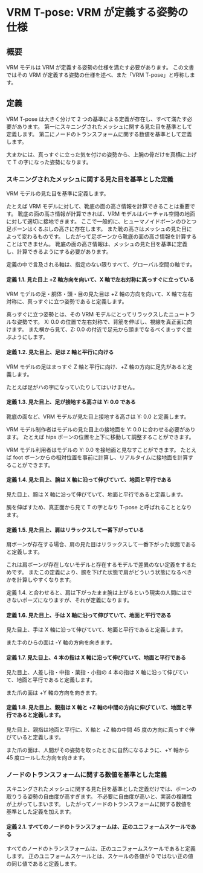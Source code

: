 # VRM T-pose: VRM が定義する姿勢の仕様

## 概要
VRM モデルは VRM が定義する姿勢の仕様を満たす必要があります。
この文書ではその VRM が定義する姿勢の仕様を述べ、また「VRM T-pose」と呼称します。

## 定義
VRM T-pose は大きく分けて 2 つの基準による定義が存在し、すべて満たす必要があります。
第一にスキニングされたメッシュに関する見た目を基準として定義します。
第二にノードのトランスフォームに関する数値を基準として定義します。

大まかには、真っすぐに立った気を付けの姿勢から、上腕の骨だけを真横に上げて T の字になった姿勢になります。

### スキニングされたメッシュに関する見た目を基準とした定義
VRM モデルの見た目を基準に定義します。

たとえば VRM モデルに対して、靴底の面の高さ情報を計算できることは重要です。
靴底の面の高さ情報が計算できれば、VRM モデルはバーチャル空間の地面に対して適切に接地できます。
ここで一般的に、ヒューマノイドボーンのひとつ足ボーンはくるぶしの高さに存在します。
また靴の高さはメッシュの見た目によって変わるものです。
したがって足ボーンから靴底の面の高さ情報を計算することはできません。
靴底の面の高さ情報は、メッシュの見た目を基準に定義し、計算できるようにする必要があります。

定義の中で言及される軸は、指定のない限りすべて、グローバル空間の軸です。

#### 定義 1.1. 見た目上 +Z 軸方向を向いて、X 軸で左右対称に真っすぐに立っている
VRM モデルの足・胴体・頭・目の見た目は +Z 軸の方向を向いて、X 軸で左右対称に、真っすぐに立つ姿勢であると定義します。

真っすぐに立つ姿勢とは、その VRM モデルにとってリラックスしたニュートラルな姿勢です。
X: 0.0 の位置で左右対称で、背筋を伸ばし、視線を真正面に向けます。
また横から見て、Z: 0.0 の付近で足元から頭までなるべくまっすぐ並ぶようにします。

#### 定義 1.2. 見た目上、足は Z 軸と平行に向ける
VRM モデルの足はまっすぐ Z 軸と平行に向け、+Z 軸の方向に足先があると定義します。

たとえば足がハの字になっていたりしてはいけません。

#### 定義 1.3. 見た目上、足が接地する高さは Y: 0.0 である
靴底の面など、VRM モデルが見た目上接地する高さは Y: 0.0 と定義します。

VRM モデル制作者はモデルの見た目上の接地面を Y: 0.0 に合わせる必要があります。
たとえば hips ボーンの位置を上下に移動して調整することができます。

VRM モデル利用者はモデルの Y: 0.0 を接地面と見なすことができます。
たとえば foot ボーンからの相対位置を事前に計算し、リアルタイムに接地面を計算することができます。

#### 定義 1.4. 見た目上、腕は X 軸に沿って伸びていて、地面と平行である
見た目上、腕は X 軸に沿って伸びていて、地面と平行であると定義します。

腕を伸ばすため、真正面から見て T の字となり T-pose と呼ばれることとなります。

#### 定義 1.5. 見た目上、肩はリラックスして一番下がっている
肩ボーンが存在する場合、肩の見た目はリラックスして一番下がった状態であると定義します。

これは肩ボーンが存在しないモデルと存在するモデルで差異のない定義をするためです。
またこの定義により、腕を下げた状態で肩がどういう状態になるべきかを計算しやすくなります。

定義 1.4. と合わせると、肩は下がったまま腕は上がるという現実の人間にはできないポーズになりますが、それが定義になります。

#### 定義 1.6. 見た目上、手は X 軸に沿って伸びていて、地面と平行である
見た目上、手は X 軸に沿って伸びていて、地面と平行であると定義します。

また手のひらの面は -Y 軸の方向を向きます。

#### 定義 1.7. 見た目上、4 本の指は X 軸に沿って伸びていて、地面と平行である
見た目上、人差し指・中指・薬指・小指の 4 本の指は X 軸に沿って伸びていて、地面と平行であると定義します。

また爪の面は +Y 軸の方向を向きます。

#### 定義 1.8. 見た目上、親指は X 軸と +Z 軸の中間の方向に伸びていて、地面と平行であると定義します。
見た目上、親指は地面と平行に、X 軸と +Z 軸の中間 45 度の方向に真っすぐ伸びていると定義します。

また爪の面は、人間がその姿勢を取ったときに自然になるように、+Y 軸から 45 度ロールした方向を向きます。

### ノードのトランスフォームに関する数値を基準とした定義
スキニングされたメッシュに関する見た目を基準とした定義だけでは、ボーンの取りうる姿勢の自由度が高すぎます。
不必要に自由度が高いと、実装の複雑性が上がってしまいます。
したがってノードのトランスフォームに関する数値を基準とした定義を加えます。

#### 定義 2.1. すべてのノードのトランスフォームは、正のユニフォームスケールである
すべてのノードのトランスフォームは、正のユニフォームスケールであると定義します。
正のユニフォームスケールとは、スケールの各値が 0 ではない正の値の同じ値であると定義します。
